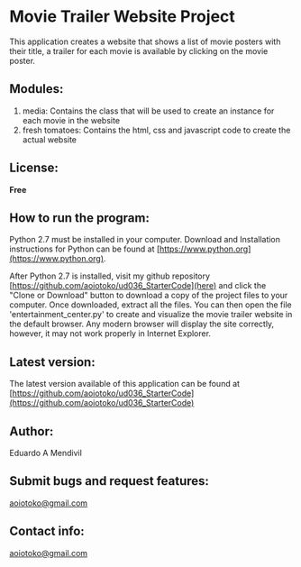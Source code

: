 # Movie Trailer Website Project
This application creates a website that shows a list of movie posters with their title, a trailer for each movie is available by clicking on the movie poster.

## Modules:
1. media: Contains the class that will be used to create an instance for each movie in the website
2. fresh tomatoes: Contains the html, css and javascript code to create the actual website

## License:
**Free**

## How to run the program:
Python 2.7 must be installed in your computer. Download and Installation instructions for Python can be found at [https://www.python.org](https://www.python.org). 

After Python 2.7 is installed, visit my github repository [https://github.com/aoiotoko/ud036_StarterCode](here) and click the "Clone or Download" button to download a copy of the project files to your computer. Once downloaded, extract all the files.
You can then open the file 'entertainment_center.py' to create and visualize the movie trailer website in the default browser. Any modern browser will display the site correctly, however, it may not work properly in Internet Explorer.

## Latest version:
The latest version available of this application can be found at [https://github.com/aoiotoko/ud036_StarterCode](https://github.com/aoiotoko/ud036_StarterCode)

## Author:
Eduardo A Mendivil

## Submit bugs and request features:
aoiotoko@gmail.com

## Contact info:
aoiotoko@gmail.com
